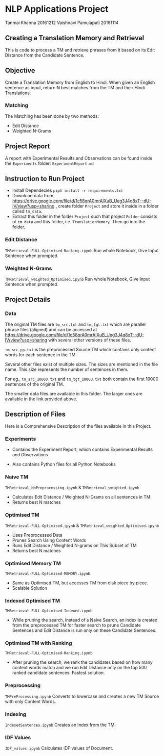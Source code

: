 # NLP Applications Project

Tanmai Khanna         20161212
Vaishnavi Pamulapati  20161114

## Creating a Translation Memory and Retrieval

This is code to process a TM and retrieve phrases from it based on its Edit Distance from the Candidate Sentence.

## Objective

Create a Translation Memory from English to Hindi. When given an English sentence as input, return N best matches from the TM and their Hindi Translations.

### Matching

The Matching has been done by two methods:
- Edit Distance
- Weighted N-Grams

## Project Report

A report with Experimental Results and Observations can be found inside the `Experiments` folder: `ExperimentReport.md`

## Instruction to Run Project
- Install Dependecies `pip3 install -r requirements.txt`
- Download data from https://drive.google.com/file/d/1c58qrA0mrAIXuB_Ueg3J4q8xT--dU-lV/view?usp=sharing , create folder `Project` and store it inside in a folder called `tm_data`.
- Extract this folder in the folder `Project` such that project `Folder` consists of `tm_data` and this folder, i.e. `TranslationMemory`. Then go into the folder.

### Edit Distance
`TMRetrieval-FULL-Optimised-Ranking.ipynb`
Run whole Notebook, Give Input Sentence when prompted.

### Weighted N-Grams
`TMRetrieval_weighted_Optimised.ipynb`
Run whole Notebook, Give Input Sentence when prompted.

## Project Details

### Data

The original TM files are `tm_src.txt` and `tm_tgt.txt` which are parallel phrase files (aligned) and can be accessed at https://drive.google.com/file/d/1c58qrA0mrAIXuB_Ueg3J4q8xT--dU-lV/view?usp=sharing with several other versions of these files.

`tm_src_pp.txt` is the preprocessed Source TM which contains only content words for each sentence in the TM.

Several other files exist of multiple sizes. The sizes are mentioned in the file name. This size represents the number of sentences in them.

For eg., `tm_src_10000.txt` and `tm_tgt_10000.txt` both contain the first 10000 sentences of the original TM.

The smaller data files are available in this folder. The larger ones are available in the link provided above.

## Description of Files
Here is a Comprehensive Description of the files available in this Project.

### Experiments
- Contains the Experiment Report, which contains Experimental Results and Observations.

- Also contains Python files for all Python Notebooks

### Naive TM
`TMRetrieval_NoPreprocessing.ipynb` & `TMRetrieval_weighted.ipynb`
- Calculates Edit Distance / Weighted N-Grams on all sentences in TM
- Returns best N matches

### Optimised TM
`TMRetrieval-FULL-Optimised.ipynb` & `TMRetrieval_weighted_Optimised.ipynb`
- Uses Preprocessed Data
- Prunes Search Using Content Words
- Runs Edit Distance / Weighted N-grams on This Subset of TM
- Returns best N matches

### Optimised Memory TM
`TMRetrieval-FULL-Optimised-MEMORY.ipynb`
- Same as Optimised TM, but accesses TM from disk piece by piece.
- Scalable Solution

### Indexed Optimised TM
`TMRetrieval-FULL-Optimised-Indexed.ipynb`
- While pruning the search, instead of a Naive Search, an index is created from the preprocessed TM for faster search to prune Candidate Sentences and Edit Distance is run only on these Candidate Sentences.

### Optimised TM with Ranking
`TMRetrieval-FULL-Optimised-Ranking.ipynb`
- After pruning the search, we rank the candidates based on how many content words match and we run Edit Distance only on the top 500 ranked candidate sentences. Fastest solution.
### Preprocessing
`TMPreProcessing.ipynb`
Converts to lowercase and creates a new TM Source with only Content Words.

### Indexing
`IndexedSentences.ipynb`
Creates an Index from the TM.

### IDF Values
`IDF_values.ipynb`
Calculates IDF values of Document.

